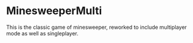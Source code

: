 # MinesweeperMulti

This is the classic game of minesweeper, reworked to include multiplayer mode as well as singleplayer.

